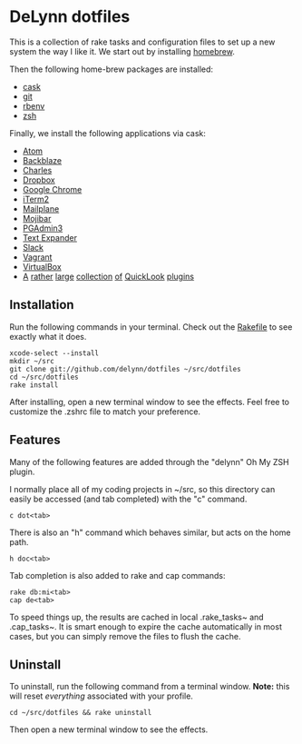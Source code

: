 # DeLynn dotfiles

This is a collection of rake tasks and configuration files to set up a new system the way I like it. We start out by installing [homebrew](http://brew.sh).

Then the following home-brew packages are installed:

* [cask](http://caskroom.io)
* [git](https://github.com/Homebrew/homebrew/blob/master/Library/Formula/git.rb)
* [rbenv](https://github.com/Homebrew/homebrew/blob/master/Library/Formula/rbenv.rb)
* [zsh](https://github.com/Homebrew/homebrew/blob/master/Library/Formula/zsh.rb)

Finally, we install the following applications via cask:

* [Atom](https://atom.io)
* [Backblaze](https://www.backblaze.com)
* [Charles](https://charlesproxy.com)
* [Dropbox](https://www.dropbox.com)
* [Google Chrome](https://www.google.com/chrome/)
* [iTerm2](http://iterm2.com)
* [Mailplane](http://mailplaneapp.com)
* [Mojibar](https://github.com/muan/mojibar)
* [PGAdmin3](http://www.pgadmin.org/download/)
* [Text Expander](http://smilesoftware.com/TextExpander/index.html)
* [Slack](https://slack.com/)
* [Vagrant](https://www.vagrantup.com/)
* [VirtualBox](https://www.virtualbox.org/wiki/Downloads)
* [A](http://macitbetter.com/BetterZip-Quick-Look-Generator/) [rather](https://code.google.com/p/qlcolorcode/) [large](https://github.com/Nyx0uf/qlImageSize) [collection](https://github.com/p2/quicklook-csv) [of](http://www.sagtau.com/quicklookjson.html) [QuickLook](https://github.com/toland/qlmarkdown) [plugins](https://github.com/whomwah/qlstephen)

## Installation

Run the following commands in your terminal. Check out the [Rakefile](https://github.com/delynn/dotfiles/blob/master/Rakefile) to see exactly what it does.

```terminal
xcode-select --install
mkdir ~/src
git clone git://github.com/delynn/dotfiles ~/src/dotfiles
cd ~/src/dotfiles
rake install
```

After installing, open a new terminal window to see the effects. Feel free to customize the .zshrc file to match your preference.

## Features

Many of the following features are added through the "delynn" Oh My ZSH plugin.

I normally place all of my coding projects in ~/src, so this directory can easily
be accessed (and tab completed) with the "c" command.

```terminal
c dot<tab>
```

There is also an "h" command which behaves similar, but acts on the home path.

```terminal
h doc<tab>
```

Tab completion is also added to rake and cap commands:

```terminal
rake db:mi<tab>
cap de<tab>
```

To speed things up, the results are cached in local .rake_tasks~ and .cap_tasks~. It is smart enough to expire the cache automatically in most cases, but you can simply remove the files to flush the cache.

## Uninstall

To uninstall, run the following command from a terminal window. **Note:** this will reset _everything_ associated with your profile.

```terminal
cd ~/src/dotfiles && rake uninstall
```

Then open a new terminal window to see the effects.
